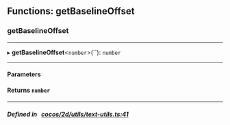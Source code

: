 ## Functions: getBaselineOffset

### getBaselineOffset


___
▸ **getBaselineOffset**<`number`\>(``): `number`
___


#### Parameters


#### Returns `number` 
___


##### Defined in &nbsp;   [cocos/2d/utils/text-utils.ts:41](https://github.com/cocos-creator/engine/blob/c7bf6b8a9/cocos/2d/utils/text-utils.ts#L41)&nbsp;
